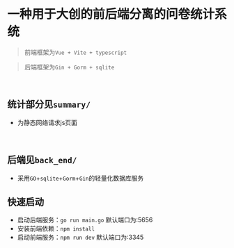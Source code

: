 # 一种用于大创的前后端分离的问卷统计系统
> 前端框架为`Vue + Vite + typescript`

> 后端框架为`Gin + Gorm + sqlite`

  <br/>

## 统计部分见`summary/`
- 为静态网络请求js页面

  <br/>

## 后端见`back_end/`
- 采用`GO`+`sqlite`+`Gorm`+`Gin`的轻量化数据库服务
  <br/>

## 快速启动
- 启动后端服务：`go run main.go` 默认端口为:5656
- 安装前端依赖：`npm install`
- 启动前端服务：`npm run dev` 默认端口为:3345
